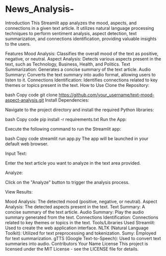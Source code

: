 # News_Analysis-
Introduction
This Streamlit app analyzes the mood, aspects, and connections in a given text article. It utilizes natural language processing techniques to perform sentiment analysis, aspect detection, text summarization, and connections identification, providing valuable insights to the users.

Features
Mood Analysis: Classifies the overall mood of the text as positive, negative, or neutral.
Aspect Analysis: Detects various aspects present in the text, such as Technology, Business, Health, and Politics.
Text Summarization: Generates a concise summary of the text article.
Audio Summary: Converts the text summary into audio format, allowing users to listen to it.
Connections Identification: Identifies connections related to key themes or topics present in the text.
How to Use
Clone the Repository:

bash
Copy code
git clone https://github.com/your_username/text-mood-aspect-analysis.git
Install Dependencies:

Navigate to the project directory and install the required Python libraries:

bash
Copy code
pip install -r requirements.txt
Run the App:

Execute the following command to run the Streamlit app:

bash
Copy code
streamlit run app.py
The app will be launched in your default web browser.

Input Text:

Enter the text article you want to analyze in the text area provided.

Analyze:

Click on the "Analyze" button to trigger the analysis process.

View Results:

Mood Analysis: The detected mood (positive, negative, or neutral).
Aspect Analysis: The detected aspects present in the text.
Text Summary: A concise summary of the text article.
Audio Summary: Play the audio summary generated from the text.
Connections Identification: Connections related to key themes or topics in the text.
Tools/Libraries Used
Streamlit: Used to create the web application interface.
NLTK (Natural Language Toolkit): Utilized for text preprocessing and tokenization.
Sumy: Employed for text summarization.
gTTS (Google Text-to-Speech): Used to convert text summaries into audio.
Contributors
Your Name
License
This project is licensed under the MIT License - see the LICENSE file for details.

